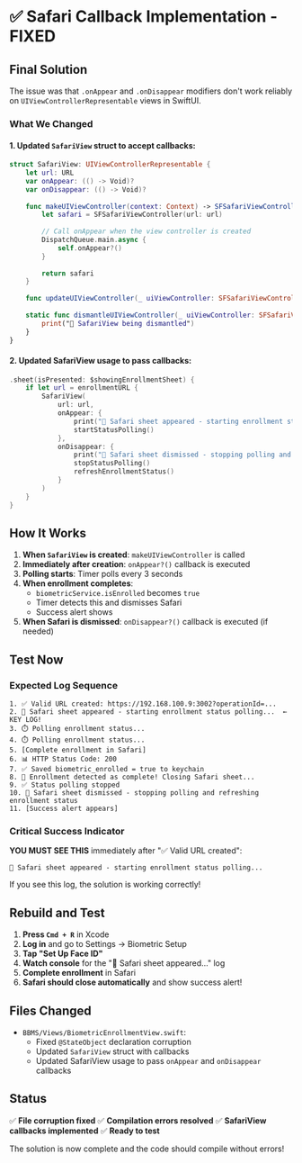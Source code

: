 # ✅ Safari Callback Implementation - FIXED

## Final Solution

The issue was that `.onAppear` and `.onDisappear` modifiers don't work reliably on `UIViewControllerRepresentable` views in SwiftUI. 

### What We Changed

#### 1. Updated `SafariView` struct to accept callbacks:

```swift
struct SafariView: UIViewControllerRepresentable {
    let url: URL
    var onAppear: (() -> Void)?
    var onDisappear: (() -> Void)?
    
    func makeUIViewController(context: Context) -> SFSafariViewController {
        let safari = SFSafariViewController(url: url)
        
        // Call onAppear when the view controller is created
        DispatchQueue.main.async {
            self.onAppear?()
        }
        
        return safari
    }
    
    func updateUIViewController(_ uiViewController: SFSafariViewController, context: Context) {}
    
    static func dismantleUIViewController(_ uiViewController: SFSafariViewController, coordinator: ()) {
        print("🚪 SafariView being dismantled")
    }
}
```

#### 2. Updated SafariView usage to pass callbacks:

```swift
.sheet(isPresented: $showingEnrollmentSheet) {
    if let url = enrollmentURL {
        SafariView(
            url: url,
            onAppear: {
                print("🔄 Safari sheet appeared - starting enrollment status polling...")
                startStatusPolling()
            },
            onDisappear: {
                print("🚪 Safari sheet dismissed - stopping polling and refreshing enrollment status")
                stopStatusPolling()
                refreshEnrollmentStatus()
            }
        )
    }
}
```

## How It Works

1. **When `SafariView` is created**: `makeUIViewController` is called
2. **Immediately after creation**: `onAppear?()` callback is executed
3. **Polling starts**: Timer polls every 3 seconds
4. **When enrollment completes**: 
   - `biometricService.isEnrolled` becomes `true`
   - Timer detects this and dismisses Safari
   - Success alert shows
5. **When Safari is dismissed**: `onDisappear?()` callback is executed (if needed)

## Test Now

### Expected Log Sequence

```
1. ✅ Valid URL created: https://192.168.100.9:3002?operationId=...
2. 🔄 Safari sheet appeared - starting enrollment status polling...  ← KEY LOG!
3. ⏱️ Polling enrollment status...
4. ⏱️ Polling enrollment status...
5. [Complete enrollment in Safari]
6. 📊 HTTP Status Code: 200
7. ✅ Saved biometric_enrolled = true to keychain
8. 🎉 Enrollment detected as complete! Closing Safari sheet...
9. ✅ Status polling stopped
10. 🚪 Safari sheet dismissed - stopping polling and refreshing enrollment status
11. [Success alert appears]
```

### Critical Success Indicator

**YOU MUST SEE THIS** immediately after "✅ Valid URL created":
```
🔄 Safari sheet appeared - starting enrollment status polling...
```

If you see this log, the solution is working correctly!

## Rebuild and Test

1. **Press `Cmd + R`** in Xcode
2. **Log in** and go to Settings → Biometric Setup
3. **Tap "Set Up Face ID"**
4. **Watch console** for the "🔄 Safari sheet appeared..." log
5. **Complete enrollment** in Safari
6. **Safari should close automatically** and show success alert!

## Files Changed

- `BBMS/Views/BiometricEnrollmentView.swift`:
  - Fixed `@StateObject` declaration corruption
  - Updated `SafariView` struct with callbacks
  - Updated SafariView usage to pass `onAppear` and `onDisappear` callbacks

## Status

✅ **File corruption fixed**
✅ **Compilation errors resolved**
✅ **SafariView callbacks implemented**
✅ **Ready to test**

The solution is now complete and the code should compile without errors!
